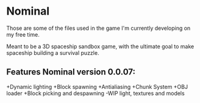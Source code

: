 # Nominal

Those are some of the files used in the game I'm currently developing on my free time.

Meant to be a 3D spaceship sandbox game, with the ultimate goal to make spaceship building a survival puzzle.

Features Nominal version 0.0.07:
----------------------------------------------------------
+Dynamic lighting
+Block spawning
+Antialiasing
+Chunk System
+OBJ loader
+Block picking and despawning
-WIP light, textures and models
